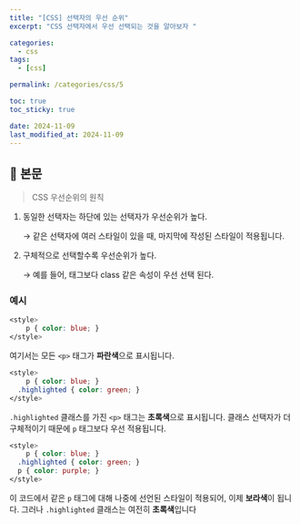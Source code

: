 ```yaml
---
title: "[CSS] 선택자의 우선 순위"
excerpt: "CSS 선택자에서 우선 선택되는 것을 알아보자 "

categories:
  - css
tags:
  - [css]

permalink: /categories/css/5

toc: true
toc_sticky: true

date: 2024-11-09
last_modified_at: 2024-11-09
---
```


## 🦥 본문



> CSS 우선순위의 원칙
> 
1. 동일한 선택자는 하단에 있는 선택자가 우선순위가 높다. 
    
    → 같은 선택자에 여러 스타일이 있을 때, 마지막에 작성된 스타일이 적용됩니다.
    
2. 구체적으로 선택할수록 우선순위가 높다.
    
    → 예를 들어, 태그보다 class 같은 속성이 우선 선택 된다.
    

### 예시

```css
<style>
	p { color: blue; }
</style>
```

여기서는 모든 `<p>` 태그가 **파란색**으로 표시됩니다.

```css
<style>
	p { color: blue; }
  .highlighted { color: green; }
</style>
```

`.highlighted` 클래스를 가진 `<p>` 태그는 **초록색**으로 표시됩니다. 클래스 선택자가 더 구체적이기 때문에 `p` 태그보다 우선 적용됩니다.

```css
<style>
	p { color: blue; }
  .highlighted { color: green; }
  p { color: purple; }
</style>
```

이 코드에서 같은 `p` 태그에 대해 나중에 선언된 스타일이 적용되어, 이제 **보라색**이 됩니다. 그러나 `.highlighted` 클래스는 여전히 **초록색**입니다
